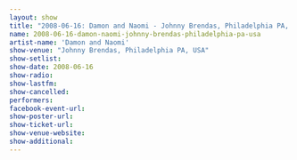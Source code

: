 ```yaml
---
layout: show
title: "2008-06-16: Damon and Naomi - Johnny Brendas, Philadelphia PA, USA"
name: 2008-06-16-damon-naomi-johnny-brendas-philadelphia-pa-usa
artist-name: 'Damon and Naomi'
show-venue: "Johnny Brendas, Philadelphia PA, USA"
show-setlist: 
show-date: 2008-06-16
show-radio: 
show-lastfm: 
show-cancelled: 
performers: 
facebook-event-url: 
show-poster-url: 
show-ticket-url: 
show-venue-website: 
show-additional: 
---
```


